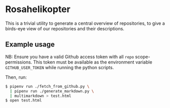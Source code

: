# Rosahelikopter

This is a trivial utility to generate a central overview of repositories, to give a birds-eye view of our repositories and their descriptions.

## Example usage 

NB: Ensure you have a valid Github access token with all `repo` scope-permissions.
This token must be available as the environment variable `GITHUB_USER_TOKEN` while running the python scripts.

Then, run:
```bash
$ pipenv run ./fetch_from_github.py \
  | pipenv run ./generate_markdown.py \
  | multimarkdown > test.html
$ open test.html
```
